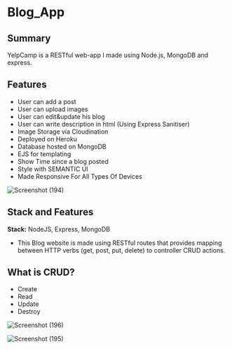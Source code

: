 # Blog_App

## Summary

YelpCamp is a RESTful web-app I made using Node.js, MongoDB and express.

## Features
- User can add a post
- User can upload images
- User can edit&update his blog
- User can write description in html (Using Express Sanitiser)
- Image Storage via Cloudination
- Deployed on Heroku
- Database hosted on MongoDB
- EJS for templating
- Show Time since a blog posted 
- Style with SEMANTIC UI
- Made Responsive For All Types Of Devices

![Screenshot (194)](https://user-images.githubusercontent.com/62550907/81579853-4a73c780-93ca-11ea-967d-a1cd2089e427.png)



## Stack and Features
**Stack:** NodeJS, Express, MongoDB

- This Blog website is made using RESTful routes that provides mapping between HTTP verbs (get, post, put, delete) to controller CRUD actions. 
## What is CRUD?
- Create
- Read
- Update
- Destroy

![Screenshot (196)](https://user-images.githubusercontent.com/62550907/81579879-52cc0280-93ca-11ea-8158-457a9f1b0e69.png)

![Screenshot (195)](https://user-images.githubusercontent.com/62550907/81579872-51023f00-93ca-11ea-9ee0-43dcaf762c21.png)
